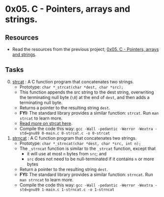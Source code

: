# 0x05. C - Pointers, arrays and strings.

## Resources

- Read the resources from the previous project; [0x05. C - Pointers, arrays and strings](./0x05-pointers_arrays_strings).

## Tasks

0. [strcat](./0-strcat.c) : A C function program that concatenates two strings.
	- Prototype: `char *_strcat(char *dest, char *src);`
	- This function appends the src string to the dest string, overwriting the terminating null byte (`\0`) at the end of `dest`, and then adds a terminating null byte.
	- Returns a pointer to the resulting string `dest`.
	- **FYI:** The standard library provides a similar function: `strcat`. Run `man strcat` to learn more.
	- [Read more on strcat here](https://www.holbertonschool.com/coding-resource-strcat-in-c).
	- Compile the code this way: `gcc -Wall -pedantic -Werror -Wextra -std=gnu89 0-main.c 0-strcat.c -o 0-strcat`
1. [strncat](./1-strncat.c) : A C function program that concatenates two strings.
	- Prototype: `char *_strncat(char *dest, char *src, int n);`
	- The `_strncat` function is similar to the `_strcat` function, except that
		- it will use at most `n` bytes from `src`; and
		- `src` does not need to be null-terminated if it contains `n` or more bytes
	- Return a pointer to the resulting string `dest`.
	- **FYI:** The standard library provides a similar function: `strncat`. Run `man strncat` to learn more.
	- Compile the code this way: `gcc -Wall -pedantic -Werror -Wextra -std=gnu89 1-main.c 1-strncat.c -o 1-strncat`
